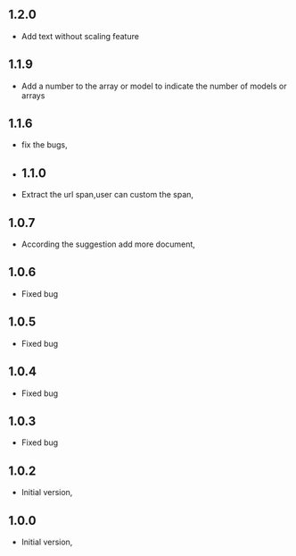 ## 1.2.0

- Add text without scaling feature

## 1.1.9

- Add a number to the array or model to indicate the number of models or arrays

## 1.1.6

- fix the bugs,

- ## 1.1.0

- Extract the url span,user can custom the span,

## 1.0.7

- According the suggestion add more document,

## 1.0.6

- Fixed bug

## 1.0.5

- Fixed bug

## 1.0.4

- Fixed bug

## 1.0.3

- Fixed bug

## 1.0.2

- Initial version,

## 1.0.0

- Initial version,